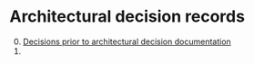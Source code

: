 # Architectural decision records

0. [Decisions prior to architectural decision documentation](./0000-historic-decisions.md)
1. [](./.md)
